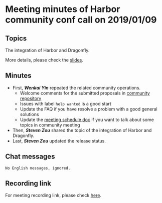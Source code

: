 # Meeting minutes of Harbor community conf call on 2019/01/09

## Topics

The integration of Harbor and Dragonfly.

More details, please check the [slides](./community_call_2019-01-09.pptx).

## Minutes

* First, **_Wenkai Yin_** repeated the related community operations.
  * Welcome comments for the submitted proposals in [community repository](https://github.com/goharbor/community/pulls)
  * Issues with label `help wanted` is a good start
  * Update the FAQ if you have resolve a problem with a good general solutions
  * Update the [meeting schedule doc](https://github.com/goharbor/community/blob/master/MEETING_SCHEDULE.md) if you want to talk about some topics in community meeting
* Then, **_Steven Zou_** shared the topic of the integration of Harbor and Dragonfly.
* Last, **_Steven Zou_** updated the release status.

## Chat messages

```
No English messages, ignored.
```

## Recording link

For meeting recording link, please check [here](https://zoom.us/recording/share/agWHQkgV7G4H1G722sQdvbN6WrcQTaoc9FsYiUIzNH6wIumekTziMw?startTime=1547038592000).
